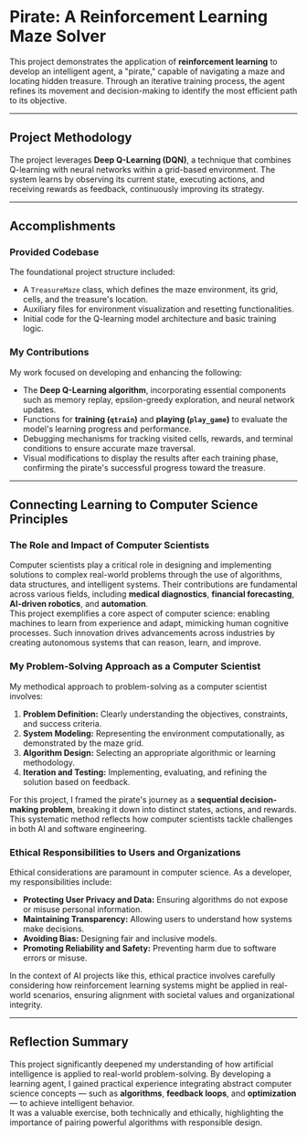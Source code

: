 # Pirate: A Reinforcement Learning Maze Solver

This project demonstrates the application of **reinforcement learning** to develop an intelligent agent, a "pirate," capable of navigating a maze and locating hidden treasure. Through an iterative training process, the agent refines its movement and decision-making to identify the most efficient path to its objective.

---

## Project Methodology

The project leverages **Deep Q-Learning (DQN)**, a technique that combines Q-learning with neural networks within a grid-based environment. The system learns by observing its current state, executing actions, and receiving rewards as feedback, continuously improving its strategy.

---

## Accomplishments

### Provided Codebase
The foundational project structure included:
- A `TreasureMaze` class, which defines the maze environment, its grid, cells, and the treasure's location.  
- Auxiliary files for environment visualization and resetting functionalities.  
- Initial code for the Q-learning model architecture and basic training logic.

### My Contributions
My work focused on developing and enhancing the following:
- The **Deep Q-Learning algorithm**, incorporating essential components such as memory replay, epsilon-greedy exploration, and neural network updates.  
- Functions for **training (`qtrain`)** and **playing (`play_game`)** to evaluate the model's learning progress and performance.  
- Debugging mechanisms for tracking visited cells, rewards, and terminal conditions to ensure accurate maze traversal.  
- Visual modifications to display the results after each training phase, confirming the pirate's successful progress toward the treasure.

---

## Connecting Learning to Computer Science Principles

### The Role and Impact of Computer Scientists
Computer scientists play a critical role in designing and implementing solutions to complex real-world problems through the use of algorithms, data structures, and intelligent systems. Their contributions are fundamental across various fields, including **medical diagnostics**, **financial forecasting**, **AI-driven robotics**, and **automation**.  
This project exemplifies a core aspect of computer science: enabling machines to learn from experience and adapt, mimicking human cognitive processes. Such innovation drives advancements across industries by creating autonomous systems that can reason, learn, and improve.

### My Problem-Solving Approach as a Computer Scientist
My methodical approach to problem-solving as a computer scientist involves:

1. **Problem Definition:** Clearly understanding the objectives, constraints, and success criteria.  
2. **System Modeling:** Representing the environment computationally, as demonstrated by the maze grid.  
3. **Algorithm Design:** Selecting an appropriate algorithmic or learning methodology.  
4. **Iteration and Testing:** Implementing, evaluating, and refining the solution based on feedback.  

For this project, I framed the pirate's journey as a **sequential decision-making problem**, breaking it down into distinct states, actions, and rewards. This systematic method reflects how computer scientists tackle challenges in both AI and software engineering.

### Ethical Responsibilities to Users and Organizations
Ethical considerations are paramount in computer science. As a developer, my responsibilities include:

- **Protecting User Privacy and Data:** Ensuring algorithms do not expose or misuse personal information.  
- **Maintaining Transparency:** Allowing users to understand how systems make decisions.  
- **Avoiding Bias:** Designing fair and inclusive models.  
- **Promoting Reliability and Safety:** Preventing harm due to software errors or misuse.  

In the context of AI projects like this, ethical practice involves carefully considering how reinforcement learning systems might be applied in real-world scenarios, ensuring alignment with societal values and organizational integrity.

---

## Reflection Summary

This project significantly deepened my understanding of how artificial intelligence is applied to real-world problem-solving. By developing a learning agent, I gained practical experience integrating abstract computer science concepts — such as **algorithms**, **feedback loops**, and **optimization** — to achieve intelligent behavior.  
It was a valuable exercise, both technically and ethically, highlighting the importance of pairing powerful algorithms with responsible design.
